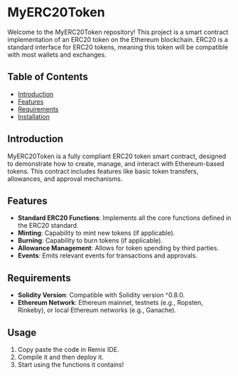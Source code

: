 # MyERC20Token

Welcome to the MyERC20Token repository! This project is a smart contract implementation of an ERC20 token on the Ethereum blockchain. ERC20 is a standard interface for ERC20 tokens, meaning this token will be compatible with most wallets and exchanges.

## Table of Contents

- [Introduction](#introduction)
- [Features](#features)
- [Requirements](#requirements)
- [Installation](#installation)


## Introduction

MyERC20Token is a fully compliant ERC20 token smart contract, designed to demonstrate how to create, manage, and interact with Ethereum-based tokens. This contract includes features like basic token transfers, allowances, and approval mechanisms.

## Features

- **Standard ERC20 Functions**: Implements all the core functions defined in the ERC20 standard.
- **Minting**: Capability to mint new tokens (if applicable).
- **Burning**: Capability to burn tokens (if applicable).
- **Allowance Management**: Allows for token spending by third parties.
- **Events**: Emits relevant events for transactions and approvals.

## Requirements

- **Solidity Version**: Compatible with Solidity version ^0.8.0.
- **Ethereum Network**: Ethereum mainnet, testnets (e.g., Ropsten, Rinkeby), or local Ethereum networks (e.g., Ganache).

## Usage

1. Copy paste the code in Remix IDE.
2. Compile it and then deploy it.
3. Start using the functions it contains!
